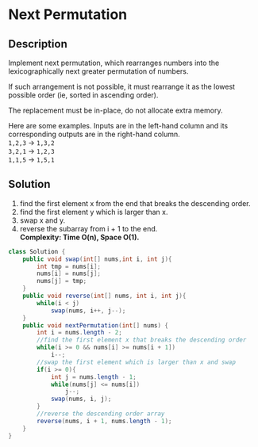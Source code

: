 # Next Permutation
## Description
Implement next permutation, which rearranges numbers into the lexicographically next greater permutation of numbers.

If such arrangement is not possible, it must rearrange it as the lowest possible order (ie, sorted in ascending order).

The replacement must be in-place, do not allocate extra memory.

Here are some examples. Inputs are in the left-hand column and its corresponding outputs are in the right-hand column.  
`1,2,3` → `1,3,2`  
`3,2,1` → `1,2,3`  
`1,1,5` → `1,5,1`  

## Solution
1) find the first element x from the end that breaks the descending order.  
2) find the first element y which is larger than x.  
3) swap x and y.  
4) reverse the subarray from i + 1 to the end.  
**Complexity: Time O(n), Space O(1).**
```java
class Solution {
    public void swap(int[] nums,int i, int j){
        int tmp = nums[i];
        nums[i] = nums[j];
        nums[j] = tmp;
    }
    public void reverse(int[] nums, int i, int j){
        while(i < j)
            swap(nums, i++, j--);
    }
    public void nextPermutation(int[] nums) {
        int i = nums.length - 2;
        //find the first element x that breaks the descending order
        while(i >= 0 && nums[i] >= nums[i + 1])
            i--;
        //swap the first element which is larger than x and swap
        if(i >= 0){
            int j = nums.length - 1;
            while(nums[j] <= nums[i])
                j--;
            swap(nums, i, j);
        }
        //reverse the descending order array
        reverse(nums, i + 1, nums.length - 1);
    }
}
```
